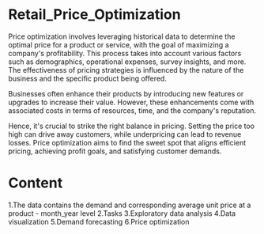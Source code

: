 # Retail_Price_Optimization
Price optimization involves leveraging historical data to determine the optimal price for a product or service, with the goal of maximizing a company's profitability. This process takes into account various factors such as demographics, operational expenses, survey insights, and more. The effectiveness of pricing strategies is influenced by the nature of the business and the specific product being offered.

Businesses often enhance their products by introducing new features or upgrades to increase their value. However, these enhancements come with associated costs in terms of resources, time, and the company's reputation.

Hence, it's crucial to strike the right balance in pricing. Setting the price too high can drive away customers, while underpricing can lead to revenue losses. Price optimization aims to find the sweet spot that aligns efficient pricing, achieving profit goals, and satisfying customer demands.


# Content
1.The data contains the demand and corresponding average unit price at a product - month_year level
2.Tasks
3.Exploratory data analysis
4.Data visualization
5.Demand forecasting
6.Price optimization
